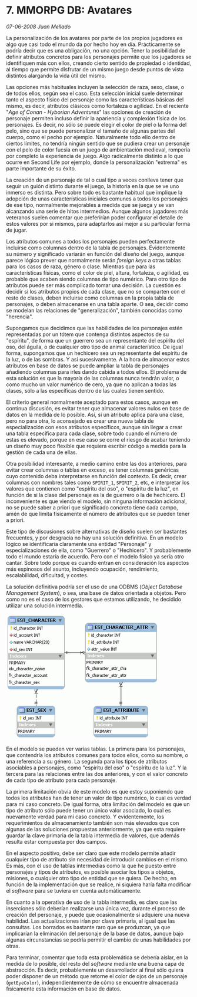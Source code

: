 # 7. MMORPG DB: Avatares

_07-06-2008_ _Juan Mellado_

La personalización de los avatares por parte de los propios jugadores es algo que casi todo el mundo da por hecho hoy en día. Prácticamente se podría decir que es una obligación, no una opción. Tener la posibilidad de definir atributos concretos para los personajes permite que los jugadores se identifiquen más con ellos, creando cierto sentido de propiedad o identidad, al tiempo que permite disfrutar de un mismo juego desde puntos de vista distintos alargando la vida útil del mismo.

Las opciones más habituales incluyen la selección de raza, sexo, clase, o de todos ellos, según sea el caso. Esta selección inicial suele determinar tanto el aspecto físico del personaje como las características básicas del mismo, es decir, atributos clásicos como fortaleza o agilidad. En el reciente "_Age of Conan - Hyborian Adventures_" las opciones de creación de personaje permiten incluso definir la apariencia y complexión física de los personajes. Es decir, no sólo se puede elegir el color de piel o la forma del pelo, sino que se puede personalizar el tamaño de algunas partes del cuerpo, como el pecho por ejemplo. Naturalmente todo ello dentro de ciertos límites, no tendría ningún sentido que se pudiera crear un personaje con el pelo de color fucsia en un juego de ambientación medieval, rompería por completo la experiencia de juego. Algo radicalmente distinto a lo que ocurre en Second Life por ejemplo, donde la personalización "extrema" es parte importante de su éxito.

La creación de un personaje de tal o cual tipo a veces conlleva tener que seguir un guión distinto durante el juego, la historia en la que se ve uno inmerso es distinta. Pero sobre todo es bastante habitual que implique la adopción de unas características iniciales comunes a todos los personajes de ese tipo, normalmente mejorables a medida que se juega y se van alcanzando una serie de hitos intermedios. Aunque algunos jugadores más veteranos suelen comentar que preferirían poder configurar el detalle de estos valores por si mismos, para adaptarlos así mejor a su particular forma de jugar.

Los atributos comunes a todos los personajes pueden perfectamente incluirse como columnas dentro de la tabla de personajes. Evidentemente su número y significado variarán en función del diseño del juego, aunque parece lógico prever que normalmente serán _foreign keys_ a otras tablas para los casos de raza, género o clase. Mientras que para las características físicas, como el color de piel, altura, fortaleza, o agilidad, es probable que acaben siendo columnas de tipo numérico. Para otro tipo de atributos puede ser más complicado tomar una decisión. La cuestión es decidir si los atributos propios de cada clase, que no se comparten con el resto de clases, deben incluirse como columnas en la propia tabla de personajes, o deben almacenarse en una tabla aparte. O sea, decidir como se modelan las relaciones de "generalización", también conocidas como "herencia".

Supongamos que decidimos que las habilidades de los personajes estén representadas por un tótem que contenga distintos aspectos de su "espíritu", de forma que un guerrero sea un representante del espíritu del oso, del águila, o de cualquier otro tipo de animal característico. De igual forma, supongamos que un hechicero sea un representante del espíritu de la luz, o de las sombras. Y así sucesivamente. A la hora de almacenar estos atributos en base de datos se puede ampliar la tabla de personajes añadiendo columnas para irles dando cabida a todos ellos. El problema de esta solución es que la mayoría de las columnas nunca tendrán valor, o como mucho un valor numérico de cero, ya que no aplican a todas las clases, sólo a las específicas dentro de las cuales tienen sentido.

El criterio general normalmente aceptado para estos casos, aunque en continua discusión, es evitar tener que almacenar valores nulos en base de datos en la medida de lo posible. Así, si un atributo aplica para una clase, pero no para otra, lo aconsejado es crear una nueva tabla de especialización con esos atributos específicos, aunque sin llegar a crear una tabla específica para cada clase, sobre todo cuando el número de estas es elevado, porque en ese caso se corre el riesgo de acabar teniendo un diseño muy poco flexible que requiera escribir código a medida para la gestión de cada una de ellas.

Otra posibilidad interesante, a medio camino entre las dos anteriores, para evitar crear columnas o tablas en exceso, es tener columnas genéricas cuyo contenido deba interpretarse en función del contexto. Es decir, crear columnas con nombres tales como ```SPIRIT_1```, ```SPIRIT_2```, etc, e interpretar los valores que contienen como "espíritu del oso", o "espíritu de la luz", en función de si la clase del personaje es la de guerrero o la de hechicero. El inconveniente es que viendo el modelo, sin ninguna información adicional, no se puede saber a priori que significado concreto tiene cada campo, amén de que limita físicamente el número de atributos que se pueden tener a priori.

Este tipo de discusiones sobre alternativas de diseño suelen ser bastantes frecuentes, y por desgracia no hay una solución definitiva. En un modelo lógico se identificaría claramente una entidad "Personaje" y especializaciones de ella, como "Guerrero" o "Hechicero". Y probablemente todo el mundo estaría de acuerdo. Pero con el modelo físico ya sería otro cantar. Sobre todo porque es cuando entran en consideración los aspectos más espinosos del asunto, incluyendo ocupación, rendimiento, escalabilidad, dificultad, y costes.

La solución definitiva podría ser el uso de una ODBMS (_Object Database Management System_), o sea, una base de datos orientada a objetos. Pero como no es el caso de los gestores que estamos utilizando, he decidido utilizar una solución intermedia.

![MMORPG Database Schema](img/07-characters.png "MMORPG Database Schema")

En el modelo se pueden ver varias tablas. La primera para los personajes, que contendría los atributos comunes para todos ellos, como su nombre, o una referencia a su género. La segunda para los tipos de atributos asociables a personajes, como "espíritu del oso" o "espíritu de la luz". Y la tercera para las relaciones entre las dos anteriores, y con el valor concreto de cada tipo de atributo para cada personaje.

La primera limitación obvia de este modelo es que estoy suponiendo que todos los atributos han de tener un valor de tipo numérico, lo cual es verdad para mi caso concreto. De igual forma, otra limitación del modelo es que un tipo de atributo sólo puede tener un único valor asociado, lo cual es nuevamente verdad para mi caso concreto. Y evidentemente, los requerimientos de almacenamiento también son más elevados que con algunas de las soluciones propuestas anteriormente, ya que esta requiere guardar la clave primaria de la tabla intermedia de valores, que además resulta estar compuesta por dos campos.

En el aspecto positivo, debe ser claro que este modelo permite añadir cualquier tipo de atributo sin necesidad de introducir cambios en el mismo. Es más, con el uso de tablas intermedias como la que he puesto entre personajes y tipos de atributos, es posible asociar los tipos a objetos, misiones, o cualquier otro tipo de entidad que se quiera. De hecho, en función de la implementación que se realice, ni siquiera haría falta modificar el _software_ para se tuviera en cuenta automáticamente.

En cuanto a la operativa de uso de la tabla intermedia, es claro que las inserciones sólo deberían realizarse una única vez, durante el proceso de creación del personaje, y puede que ocasionalmente si adquiere una nueva habilidad. Las actualizaciones irían por clave primaria, al igual que las consultas. Los borrados es bastante raro que se produzcan, ya que implicarían la eliminación del personaje de la base de datos, aunque bajo algunas circunstancias se podría permitir el cambio de unas habilidades por otras.

Para terminar, comentar que toda esta problemática se debería aislar, en la medida de lo posible, del resto del _software_ mediante una buena capa de abstracción. Es decir, probablemente un desarrollador al final sólo quiera poder disponer de un método que retorne el color de ojos de un personaje (```getEyeColor```), independientemente de cómo se encuentre almacenada físicamente esta información en base de datos.
